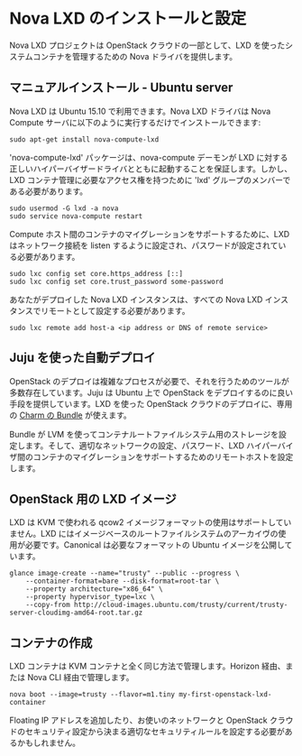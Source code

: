 # Nova LXD のインストールと設定 <!-- Installing and configuring Nova LXD -->

<!--
The Nova LXD project provides a Nova driver for managing full system containers using LXD as part of an OpenStack cloud.
-->
Nova LXD プロジェクトは OpenStack クラウドの一部として、LXD を使ったシステムコンテナを管理するための Nova ドライバを提供します。

## マニュアルインストール <!-- Manual installation --> - Ubuntu server

<!--
Nova LXD is available in Ubuntu 15.10;  The Nova LXD driver is installed on Nova Compute servers only:
-->
Nova LXD は Ubuntu 15.10 で利用できます。Nova LXD ドライバは Nova Compute サーバに以下のように実行するだけでインストールできます:

    sudo apt-get install nova-compute-lxd

<!--
The 'nova-compute-lxd' package ensures that the nova-compute daemon is started with the correct hypervisor driver for LXD; however the 'nova' user must have group membership of the 'lxd' group to have access to manage LXD containers:
-->
'nova-compute-lxd' パッケージは、nova-compute デーモンが LXD に対する正しいハイパーバイザードライバとともに起動することを保証します。しかし、LXD コンテナ管理に必要なアクセス権を持つために 'lxd' グループのメンバーである必要があります。

    sudo usermod -G lxd -a nova
    sudo service nova-compute restart

<!--
In order to support migration of containers between Compute hosts, LXD must be configured to listen for network connections and a trust password must be set:
-->
Compute ホスト間のコンテナのマイグレーションをサポートするために、LXD はネットワーク接続を listen するように設定され、パスワードが設定されている必要があります。

    sudo lxc config set core.https_address [::]
    sudo lxc config set core.trust_password some-password

<!--
Each Nova LXD instance within your deployment must then be configured with remotes for all of Nova LXD instances:
-->
あなたがデプロイした Nova LXD インスタンスは、すべての Nova LXD インスタンスでリモートとして設定する必要があります。

    sudo lxc remote add host-a <ip address or DNS of remote service>

## Juju を使った自動デプロイ <!-- Automated deployment using Juju -->

<!--
Deploying OpenStack is a complex process, for which a number of deployment tools exist; Juju provides a nice way to deploy OpenStack on Ubuntu, and a specific [bundle of charms](https://jujucharms.com/u/openstack-charmers-next/openstack-lxd) can be used to deploy OpenStack cloud using LXD.
-->
OpenStack のデプロイは複雑なプロセスが必要で、それを行うためのツールが多数存在しています。Juju は Ubuntu 上で OpenStack をデプロイするのに良い手段を提供しています。LXD を使った OpenStack クラウドのデプロイに、専用の [Charm の Bundle](https://jujucharms.com/u/openstack-charmers-next/openstack-lxd) が使えます。

<!--
The bundle automatically configures storage for containers root filesystems using LVM and sets up appropriate network configuration, trust passwords and remotes to support migration of containers between LXD hypervisors.
-->
Bundle が LVM を使ってコンテナルートファイルシステム用のストレージを設定します。そして、適切なネットワークの設定、パスワード、LXD ハイパーバイザ間のコンテナのマイグレーションをサポートするためのリモートホストを設定します。

## OpenStack 用の LXD イメージ <!-- LXD images for OpenStack -->

<!--
LXD does not support the use of the qcow2 image format used for KVM; LXD requires use of root filesystem archive based images. Canonical publish Ubuntu images of the required format:
-->
LXD は KVM で使われる qcow2 イメージフォーマットの使用はサポートしていません。LXD にはイメージベースのルートファイルシステムのアーカイヴの使用が必要です。Canonical は必要なフォーマットの Ubuntu イメージを公開しています。

    glance image-create --name="trusty" --public --progress \
        --container-format=bare --disk-format=root-tar \
        --property architecture="x86_64" \
        --property hypervisor_type=lxc \
        --copy-from http://cloud-images.ubuntu.com/trusty/current/trusty-server-cloudimg-amd64-root.tar.gz

## コンテナの作成 <!-- Creating containers -->

<!--
LXD containers are managed in exactly the same way as a KVM container - either via Horizon or via the Nova CLI:
-->
LXD コンテナは KVM コンテナと全く同じ方法で管理します。Horizon 経由、または Nova CLI 経由で管理します。

    nova boot --image=trusty --flavor=m1.tiny my-first-openstack-lxd-container

<!--
You may need to associate a floating ip address and configure appropriate security rules depending on the network and security configuration of the OpenStack cloud you are using.
-->
Floating IP アドレスを追加したり、お使いのネットワークと OpenStack クラウドのセキュリティ設定から決まる適切なセキュリティルールを設定する必要があるかもしれません。

